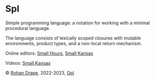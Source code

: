 # Spl

Simple programming language:
a notation for working with a minimal procedural language.

The language consists of lexically scoped closures with mutable environments, product types, and a non-local return mechanism.

Online editors:
[Small Hours](http://smallhours.rohandrape.net/),
[Small Kansas](http://smallkansas.rohandrape.net/)

Videos:
[Small Kansas](?t=spl&e=md/video.md)


© [Rohan Drape](http://rohandrape.net/), 2022-2023, [Gpl](http://gnu.org/copyleft/)
